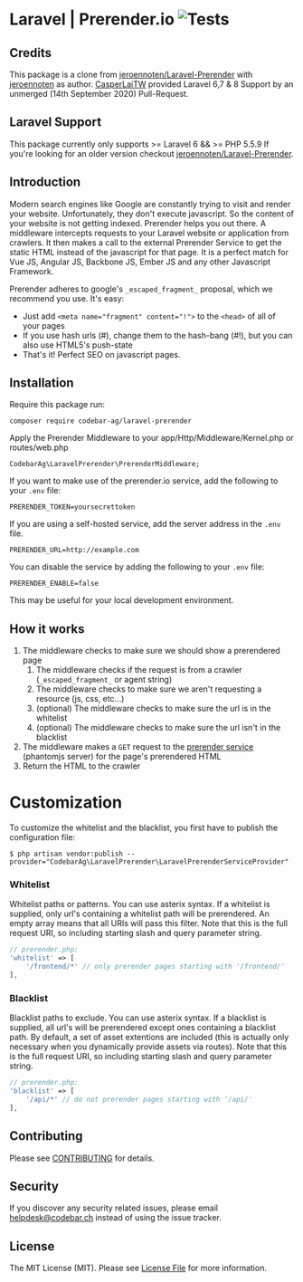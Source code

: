 Laravel | Prerender.io ![Tests](https://github.com/codebar-ag/Laravel-Prerender/workflows/Tests/badge.svg)
=========================== 

## Credits
This package is a clone from [jeroennoten/Laravel-Prerender](https://github.com/jeroennoten/Laravel-Prerender) with [jeroennoten](https://github.com/jeroennoten) as author. [CasperLaiTW](https://github.com/CasperLaiTW) provided Laravel 6,7 & 8 Support by an unmerged (14th September 2020) Pull-Request.

## Laravel Support
This package currently only supports >= Laravel 6 && >= PHP 5.5.9 If you're looking for an older version checkout [jeroennoten/Laravel-Prerender](https://github.com/jeroennoten/Laravel-Prerender).

## Introduction
Modern search engines like Google are constantly trying to visit and render your website. Unfortunately, they don't execute javascript. So the content of your website is not getting indexed. Prerender helps you out there. A middleware intercepts requests to your Laravel website or application from crawlers. It then makes a call to the external Prerender Service to get the static HTML instead of the javascript for that page. It is a perfect match for Vue JS, Angular JS, Backbone JS, Ember JS and any other Javascript Framework.

Prerender adheres to google's `_escaped_fragment_` proposal, which we recommend you use. It's easy:
- Just add `<meta name="fragment" content="!">` to the `<head>` of all of your pages
- If you use hash urls (#), change them to the hash-bang (#!), but you can also use HTML5's push-state
- That's it! Perfect SEO on javascript pages.

## Installation

Require this package run:
```
composer require codebar-ag/laravel-prerender
```

Apply the Prerender Middleware to your app/Http/Middleware/Kernel.php or routes/web.php

```
CodebarAg\LaravelPrerender\PrerenderMiddleware;
```

If you want to make use of the prerender.io service, add the following to your `.env` file:

    PRERENDER_TOKEN=yoursecrettoken

If you are using a self-hosted service, add the server address in the `.env` file.

    PRERENDER_URL=http://example.com

You can disable the service by adding the following to your `.env` file:

    PRERENDER_ENABLE=false

This may be useful for your local development environment.

## How it works
1. The middleware checks to make sure we should show a prerendered page
	1. The middleware checks if the request is from a crawler (`_escaped_fragment_` or agent string)
	2. The middleware checks to make sure we aren't requesting a resource (js, css, etc...)
	3. (optional) The middleware checks to make sure the url is in the whitelist
	4. (optional) The middleware checks to make sure the url isn't in the blacklist
2. The middleware makes a `GET` request to the [prerender service](https://github.com/prerender/prerender) (phantomjs server) for the page's prerendered HTML
3. Return the HTML to the crawler

# Customization
To customize the whitelist and the blacklist, you first have to publish the configuration file:

    $ php artisan vendor:publish --provider="CodebarAg\LaravelPrerender\LaravelPrerenderServiceProvider"

### Whitelist

Whitelist paths or patterns. You can use asterix syntax.
If a whitelist is supplied, only url's containing a whitelist path will be prerendered.
An empty array means that all URIs will pass this filter.
Note that this is the full request URI, so including starting slash and query parameter string.

```php
// prerender.php:
'whitelist' => [
    '/frontend/*' // only prerender pages starting with '/frontend/'
],
```

### Blacklist

Blacklist paths to exclude. You can use asterix syntax.
If a blacklist is supplied, all url's will be prerendered except ones containing a blacklist path.
By default, a set of asset extentions are included (this is actually only necessary when you dynamically provide assets via routes).
Note that this is the full request URI, so including starting slash and query parameter string.

```php
// prerender.php:
'blacklist' => [
    '/api/*' // do not prerender pages starting with '/api/'
],
```

## Contributing

Please see [CONTRIBUTING](.github/CONTRIBUTING.md) for details.

## Security

If you discover any security related issues, please email helpdesk@codebar.ch instead of using the issue tracker.

## License

The MIT License (MIT). Please see [License File](LICENSE.md) for more information.

